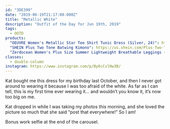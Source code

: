 ```yaml
---
id: "3DE399"
date: "2019-06-19T21:17:00.000Z"
title: "Metallic White"
description: "Outfit of the Day for Jun 19th, 2019"
tags:
  - OOTD
products:
  "OEUVRE Women's Metallic Star Tee Shirt Tunic Dress (Silver, 24)": https://www.amazon.com/exec/obidos/ASIN/B07FDWVD9N/curvyandtrans-20
  "SHEIN Plus Two Tone Batwing Kimono": https://us.shein.com/Plus-Two-Tone-Batwing-Kimono-p-536991-cat-2050.html
  "Zerdocean Women's Plus Size Summer Lightweight Breathable Leggings (2X Black)": https://www.amazon.com/exec/obidos/ASIN/B01FUMN3FG/curvyandtrans-20
classes:
  - double-column
instagram: https://www.instagram.com/p/By6cCslHw3B/
---
```

Kat bought me this dress for my birthday last October, and then I never got around to wearing it because I was too afraid of the white. As far as I can tell, this is my first time ever wearing it... and wouldn’t you know it, it’s now too big on me.

Kat dropped in while I was taking my photos this morning, and she loved the picture so much that she said “post that everywhere!” So I am!

Bonus work selfie at the end of the carousel.
